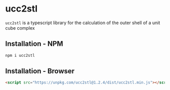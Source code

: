 # ucc2stl

`ucc2stl` is a typescript library for the calculation of the outer shell of a unit cube complex

## Installation - NPM

```sh
npm i ucc2stl
```

## Installation - Browser

```html
<script src="https://unpkg.com/ucc2stl@1.2.4/dist/ucc2stl.min.js"></script>
```
